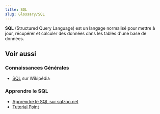 ```yaml
---
title: SQL
slug: Glossary/SQL
---
```


**SQL** (Structured Query Language) est un langage normalisé pour mettre à jour, récupérer et calculer des données dans les tables d'une base de données.

## Voir aussi

### Connaissances Générales

- [SQL](https://fr.wikipedia.org/wiki/Structured_Query_Language) sur Wikipédia

### Apprendre le SQL

- [Apprendre le SQL sur sqlzoo.net](http://sqlzoo.net/wiki/SQL_Tutorial)
- [Tutorial Point](http://www.tutorialspoint.com/sql/)

